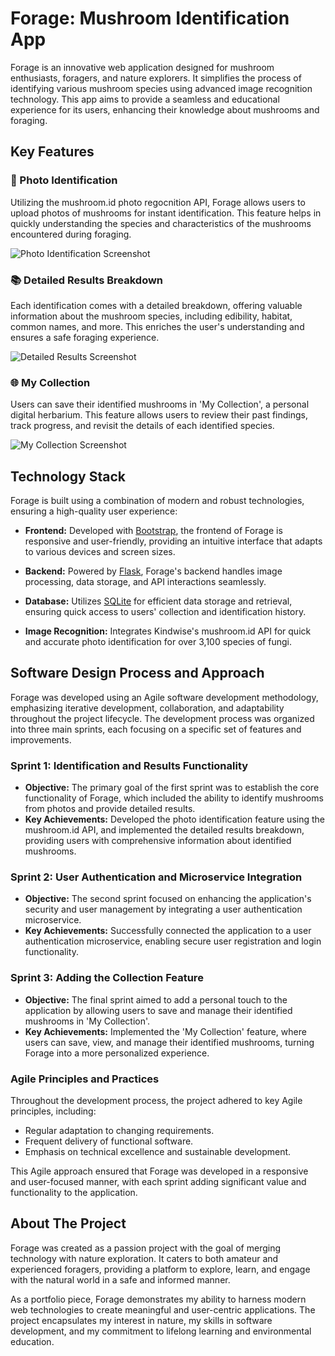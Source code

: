 # Forage: Mushroom Identification App

Forage is an innovative web application designed for mushroom enthusiasts, foragers, and nature explorers. 
It simplifies the process of identifying various mushroom species using advanced image recognition technology. 
This app aims to provide a seamless and educational experience for its users, enhancing their knowledge about mushrooms and foraging.

## Key Features

### 🍄 Photo Identification
Utilizing the mushroom.id photo regocnition API, Forage allows users to upload photos of mushrooms for instant identification. 
This feature helps in quickly understanding the species and characteristics of the mushrooms encountered during foraging.

![Photo Identification Screenshot](path_to_photo_identification_screenshot)

### 📚 Detailed Results Breakdown
Each identification comes with a detailed breakdown, offering valuable information about the mushroom species, including edibility, habitat, common names, and more. 
This enriches the user's understanding and ensures a safe foraging experience.

![Detailed Results Screenshot](path_to_detailed_results_screenshot)

### 🌐 My Collection
Users can save their identified mushrooms in 'My Collection', a personal digital herbarium. 
This feature allows users to review their past findings, track progress, and revisit the details of each identified species.

![My Collection Screenshot](path_to_my_collection_screenshot)

## Technology Stack

Forage is built using a combination of modern and robust technologies, ensuring a high-quality user experience:

- **Frontend:** Developed with [Bootstrap](link_to_bootstrap), the frontend of Forage is responsive and user-friendly, providing an intuitive interface that adapts to various devices and screen sizes.

- **Backend:** Powered by [Flask](link_to_flask), Forage's backend handles image processing, data storage, and API interactions seamlessly.

- **Database:** Utilizes [SQLite](link_to_sqlite) for efficient data storage and retrieval, ensuring quick access to users' collection and identification history.

- **Image Recognition:** Integrates Kindwise's mushroom.id API for quick and accurate photo identification for over 3,100 species of fungi.

## Software Design Process and Approach

Forage was developed using an Agile software development methodology, emphasizing iterative development, collaboration, and adaptability throughout the project lifecycle. The development process was organized into three main sprints, each focusing on a specific set of features and improvements.

### Sprint 1: Identification and Results Functionality
- **Objective:** The primary goal of the first sprint was to establish the core functionality of Forage, which included the ability to identify mushrooms from photos and provide detailed results.
- **Key Achievements:** Developed the photo identification feature using the mushroom.id API, and implemented the detailed results breakdown, providing users with comprehensive information about identified mushrooms.

### Sprint 2: User Authentication and Microservice Integration
- **Objective:** The second sprint focused on enhancing the application's security and user management by integrating a user authentication microservice.
- **Key Achievements:** Successfully connected the application to a user authentication microservice, enabling secure user registration and login functionality.

### Sprint 3: Adding the Collection Feature
- **Objective:** The final sprint aimed to add a personal touch to the application by allowing users to save and manage their identified mushrooms in 'My Collection'.
- **Key Achievements:** Implemented the 'My Collection' feature, where users can save, view, and manage their identified mushrooms, turning Forage into a more personalized experience.

### Agile Principles and Practices
Throughout the development process, the project adhered to key Agile principles, including:
- Regular adaptation to changing requirements.
- Frequent delivery of functional software.
- Emphasis on technical excellence and sustainable development.

This Agile approach ensured that Forage was developed in a responsive and user-focused manner, with each sprint adding significant value and functionality to the application.

## About The Project

Forage was created as a passion project with the goal of merging technology with nature exploration. 
It caters to both amateur and experienced foragers, providing a platform to explore, learn, and engage with the natural world in a safe and informed manner.

As a portfolio piece, Forage demonstrates my ability to harness modern web technologies to create meaningful and user-centric applications.
The project encapsulates my interest in nature, my skills in software development, and my commitment to lifelong learning and environmental education.


